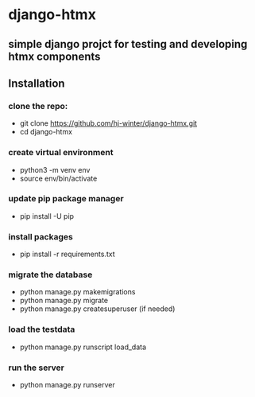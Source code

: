 # django-htmx

## simple django projct for testing and developing htmx components

## Installation

### clone the repo:

- git clone https://github.com/hj-winter/django-htmx.git
- cd django-htmx

### create virtual environment

- python3 -m venv env
- source env/bin/activate

### update pip package manager

- pip install -U pip

### install packages

- pip install -r requirements.txt

### migrate the database

- python manage.py makemigrations
- python manage.py migrate
- python manage.py createsuperuser (if needed)

### load the testdata

- python manage.py runscript load_data

### run the server

- python manage.py runserver
